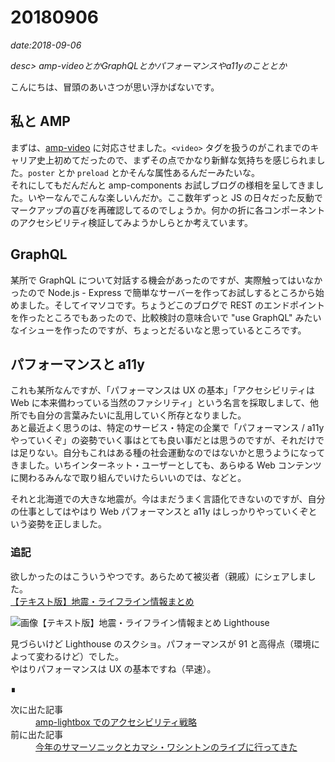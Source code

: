 # 20180906

*date:2018-09-06*

*desc> amp-videoとかGraphQLとかパフォーマンスやa11yのこととか*

こんにちは、冒頭のあいさつが思い浮かばないです。

## 私と AMP
まずは、[amp-video](20180725#amp-video) に対応させました。`<video>` タグを扱うのがこれまでのキャリア史上初めてだったので、まずその点でかなり新鮮な気持ちを感じられました。`poster` とか `preload` とかそんな属性あるんだーみたいな。  
それにしてもだんだんと amp-components お試しブログの様相を呈してきました。いやーなんでこんな楽しいんだか。ここ数年ずっと JS の日々だった反動でマークアップの喜びを再確認してるのでしょうか。何かの折に各コンポーネントのアクセシビリティ検証してみようかしらとか考えています。

## GraphQL
某所で GraphQL について対話する機会があったのですが、実際触ってはいなかったので Node.js - Express で簡単なサーバーを作ってお試しするところから始めました。そしてイマソコです。ちょうどこのブログで REST のエンドポイントを作ったところでもあったので、比較検討の意味合いで "use GraphQL" みたいなイシューを作ったのですが、ちょっとだるいなと思っているところです。  

## パフォーマンスと a11y
これも某所なんですが、「パフォーマンスは UX の基本」「アクセシビリティは Web に本来備わっている当然のファシリティ」という名言を採取しまして、他所でも自分の言葉みたいに乱用していく所存となりました。  
あと最近よく思うのは、特定のサービス・特定の企業で「パフォーマンス / a11y やっていくぞ」の姿勢でいく事はとても良い事だとは思うのですが、それだけでは足りない。自分もこれはある種の社会運動なのではないかと思うようになってきました。いちインターネット・ユーザーとしても、あらゆる Web コンテンツに関わるみんなで取り組んでいけたらいいのでは、などと。

それと北海道での大きな地震が。今はまだうまく言語化できないのですが、自分の仕事としてはやはり Web パフォーマンスと a11y はしっかりやっていくぞという姿勢を正しました。

### 追記
欲しかったのはこういうやつです。あらためて被災者（親戚）にシェアしました。  
[【テキスト版】地震・ライフライン情報まとめ](https://news.yahoo.co.jp/story/1081)

![画像【テキスト版】地震・ライフライン情報まとめ Lighthouse](https://lh3.googleusercontent.com/pw/AM-JKLUx2hemwcXNtygq4CvxK5nZLHlsz72oLw3WCbCkg-0azz9ECp7BlL3NzYV2KMhoHC5dMTRvlYHQPjShnp0Y0_tlJj_081apJwl15BFyISOcwlLai9GN9X-_fkWGqG4N5vloSpG00UkbZ8pDE5cqJZftuQ=w780-h483)

見づらいけど Lighthouse のスクショ。パフォーマンスが 91 と高得点（環境によって変わるけど）でした。  
やはりパフォーマンスは UX の基本ですね（早速）。

<footer>&#8718;</footer>
<nav class="post-recent">
  <dl><dt>次に出た記事</dt>
  <dd><a href="amp-lightbox-a11y">amp-lightbox でのアクセシビリティ戦略</a></dd><dt>前に出た記事</dt>
  <dd><a href="summersonic2018">今年のサマーソニックとカマシ・ワシントンのライブに行ってきた</a></dd></dl>
</nav>